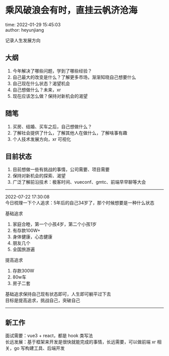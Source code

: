# 乘风破浪会有时，直挂云帆济沧海

time: 2022-01-29 15:45:03  
author: heyunjiang

记录人生发展方向

## 大纲

1. 今年解决了哪些问题，学到了哪些经验？
2. 自己最大的改变是什么？了解更多市场，渐渐知晓自己想要什么
3. 自己现在什么状态？渴望机会
4. 自己想做什么？未来，xr
5. 现在应该怎么做？保持对新机会的渴望

## 随笔

1. 买房、结婚、买车之后，自己想做什么？
2. 了解社会提供了什么，了解其他人在做什么，了解啥事有趣
3. 个人技术发展方向，xr 可视化

## 目前状态

1. 目前想做一些有挑战的事情，公司需要、项目需要
2. 保持对新机会的探索、渴望
3. 广泛了解前沿技术：极客时间、vueconf、gmtc、前端早早聊等大会

****
2022-07-22 17:30:08  
今日梳理一下个人追求：5年后的自己34岁了，那个时候想要是一种什么状态

基础追求  
1. 家庭合睦，第一个小孩4岁，第二个小孩1岁
2. 有存款100W+
3. 身体健康，心态健康
4. 朋友几个
5. 全国旅游遍

提高追求  
1. 存款300W
2. 80w车
3. 房子二套

基础追求保持自己现有状态即可，人生即可躺平过下去  
目标是提高追求，挑战自己，突破自己
****

## 新工作

面试需要：vue3 + react，都是 hook 类写法  
长远发展：基于框架来开发是很快就能完成的事情，长远需要，可以做前端 xr 相关，go 写构建工具、后端开发
